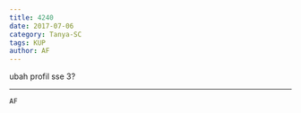 ```yaml
---
title: 4240
date: 2017-07-06
category: Tanya-SC
tags: KUP
author: AF
---
```


ubah profil sse 3?

---



`AF`
